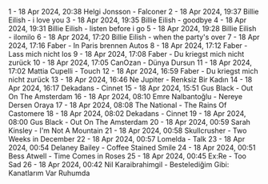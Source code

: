 1 - 18 Apr 2024, 20:38	Helgi Jonsson - Falconer
2 - 18 Apr 2024, 19:37	Billie Eilish - i love you
3 - 18 Apr 2024, 19:35	Billie Eilish - goodbye
4 - 18 Apr 2024, 19:31	Billie Eilish - listen before i go
5 - 18 Apr 2024, 19:28	Billie Eilish - ilomilo
6 - 18 Apr 2024, 17:20	Billie Eilish - when the party's over
7 - 18 Apr 2024, 17:16	Faber - In Paris brennen Autos
8 - 18 Apr 2024, 17:12	Faber - Lass mich nicht los
9 - 18 Apr 2024, 17:08	Faber - Du kriegst mich nicht zurück
10 - 18 Apr 2024, 17:05	CanOzan - Dünya Dursun
11 - 18 Apr 2024, 17:02	Mattia Cupelli - Touch
12 - 18 Apr 2024, 16:59	Faber - Du kriegst mich nicht zurück
13 - 18 Apr 2024, 16:46	Ne Jupiter - Renksiz Bir Kadın
14 - 18 Apr 2024, 16:17	Dekadans - Cinnet
15 - 18 Apr 2024, 15:51	Gus Black - Out On The Amsterdam
16 - 18 Apr 2024, 08:10	Emre Nalbantoğlu - Nereye Dersen Oraya
17 - 18 Apr 2024, 08:08	The National - The Rains Of Castomere
18 - 18 Apr 2024, 08:02	Dekadans - Cinnet
19 - 18 Apr 2024, 08:00	Gus Black - Out On The Amsterdam
20 - 18 Apr 2024, 00:59	Sarah Kinsley - I'm Not A Mountain
21 - 18 Apr 2024, 00:58	Skullcrusher - Two Weeks in December
22 - 18 Apr 2024, 00:57	Lomelda - Talk
23 - 18 Apr 2024, 00:54	Delaney Bailey - Coffee Stained Smile
24 - 18 Apr 2024, 00:51	Bess Atwell - Time Comes in Roses
25 - 18 Apr 2024, 00:45	Ex:Re - Too Sad
26 - 18 Apr 2024, 00:42	Nil Karaibrahimgil - Bestelediğim Gibi: Kanatlarım Var Ruhumda
